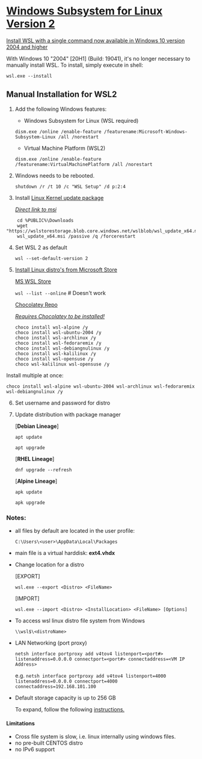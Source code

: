 # [Windows Subsystem for Linux Version 2](https://docs.microsoft.com/en-us/windows/wsl/)

[Install WSL with a single command now available in Windows 10 version 2004 and higher](https://devblogs.microsoft.com/commandline/install-wsl-with-a-single-command-now-available-in-windows-10-version-2004-and-higher/)

With Windows 10 "2004" [20H1] (Build: 19041), it's no longer necessary to manually install WSL.
To install, simply execute in shell:

`wsl.exe --install`


## Manual Installation for WSL2

1. Add the following Windows features:
	- Windows Subsystem for Linux (WSL required)

	`dism.exe /online /enable-feature /featurename:Microsoft-Windows-Subsystem-Linux /all /norestart`

	- Virtual Machine Platform (WSL2)

	`dism.exe /online /enable-feature /featurename:VirtualMachinePlatform /all /norestart`

2. Windows needs to be rebooted.

	`shutdown /r /t 10 /c "WSL Setup" /d p:2:4`

3. Install [Linux Kernel update package](https://docs.microsoft.com/en-us/windows/wsl/install-win10#step-4---download-the-linux-kernel-update-package)


	[_Direct link to msi_](https://wslstorestorage.blob.core.windows.net/wslblob/wsl_update_x64.msi)

```
	cd %PUBLIC%\Downloads
	wget "https://wslstorestorage.blob.core.windows.net/wslblob/wsl_update_x64.msi"
	wsl_update_x64.msi /passive /q /forcerestart
```

4. Set WSL 2 as default
	
	`wsl --set-default-version 2`

5. [Install Linux distro's from Microsoft Store](https://docs.microsoft.com/en-us/windows/wsl/install-win10#step-6---install-your-linux-distribution-of-choice)

	[MS WSL Store](https://aka.ms/wslstore)

	`wsl --list --online` # Doesn't work

	[Chocolatey Repo](https://chocolatey.org/packages?q=WSL)

	[_Requires Chocolatey to be installed!_](https://docs.chocolatey.org/en-us/choco/setup#install-from-powershell-v3)

	```
	choco install wsl-alpine /y
	choco install wsl-ubuntu-2004 /y
	choco install wsl-archlinux /y
	choco install wsl-fedoraremix /y
	choco install wsl-debiangnulinux /y
	choco install wsl-kalilinux /y
	choco install wsl-opensuse /y
	choco wsl-kalilinux wsl-opensuse /y
	```

Install multiple at once:

	choco install wsl-alpine wsl-ubuntu-2004 wsl-archlinux wsl-fedoraremix wsl-debiangnulinux /y

6. Set username and password for distro

7. Update distribution with package manager

	[**Debian Lineage**]

	`apt update`

	`apt upgrade`

	[**RHEL Lineage**]

	`dnf upgrade --refresh`

	[**Alpine Lineage**]

	`apk update`

	`apk upgrade`

### Notes:
- all files by default are located in the user profile:

	`C:\Users\<user>\AppData\Local\Packages`

- main file is a virtual harddisk: **ext4.vhdx**
 
- Change location for a distro

	[EXPORT]

	`wsl.exe --export <Distro> <FileName>`

	[IMPORT]

	`wsl.exe --import <Distro> <InstallLocation> <FileName> [Options]`

- To access wsl linux distro file system from Windows

	`\\wsl$\<distroName>`

- LAN Networking (port proxy)

	`netsh interface portproxy add v4tov4 listenport=<port#> listenaddress=0.0.0.0 connectport=<port#> connectaddress=<VM IP Address>`

	e.g. `netsh interface portproxy add v4tov4 listenport=4000 listenaddress=0.0.0.0 connectport=4000 connectaddress=192.168.101.100`

- Default storage capacity is up to 256 GB

	To expand, follow the following [instructions.](https://docs.microsoft.com/en-us/windows/wsl/compare-versions#expanding-the-size-of-your-wsl-2-virtual-hard-disk)
		

#### Limitations
- Cross file system is slow, i.e. linux internally using windows files.
- no pre-built CENTOS distro
- no IPv6 support